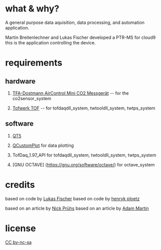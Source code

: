 # what & why?

A general purpose data aquisition, data processing, and automation application.

Martin Breitenlechner and Lukas Fischer developed a PTR-MS for cloud9 this is the application controlling the device.


# requirements

## hardware

1) [TFA-Dostmann AirControl Mini CO2 Messgerät](http://www.amazon.de/dp/B00TH3OW4Q) -- for the co2sensor_system

2) [Tofwerk TOF](http://www.tofwerk.com/) -- for tofdaqdll_system, twtooldll_system, twtps_system


## software

1) [QT5](http://www.qt.io/)

2) [QCustomPlot](https://github.com/dbzhang800/QCustomPlot) for data plotting

3) TofDaq_1.97_API  for tofdaqdll_system, twtooldll_system, twtps_system

4) [GNU OCTAVE] (https://gnu.org/software/octave/) for octave_system



# credits

based on code by [Lukas Fischer](https://github.com/lukasfischer83)
based on code by [henryk ploetz](https://hackaday.io/project/5301-reverse-engineering-a-low-cost-usb-co-monitor/log/17909-all-your-base-are-belong-to-us)

based on an article by [Nick Prühs](http://www.heise.de/developer/artikel/Component-Based-Entity-Systems-in-Spielen-2262126.html)
based on an article by [Adam Martin](http://t-machine.org/index.php/2007/09/03/entity-systems-are-the-future-of-mmog-development-part-1/)

# license

[CC by-nc-sa](https://creativecommons.org/licenses/by-nc-sa/4.0/)
